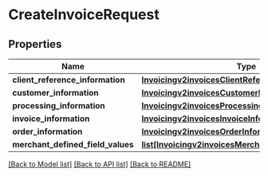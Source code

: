 # CreateInvoiceRequest

## Properties
Name | Type | Description | Notes
------------ | ------------- | ------------- | -------------
**client_reference_information** | [**Invoicingv2invoicesClientReferenceInformation**](Invoicingv2invoicesClientReferenceInformation.md) |  | [optional] 
**customer_information** | [**Invoicingv2invoicesCustomerInformation**](Invoicingv2invoicesCustomerInformation.md) |  | [optional] 
**processing_information** | [**Invoicingv2invoicesProcessingInformation**](Invoicingv2invoicesProcessingInformation.md) |  | [optional] 
**invoice_information** | [**Invoicingv2invoicesInvoiceInformation**](Invoicingv2invoicesInvoiceInformation.md) |  | 
**order_information** | [**Invoicingv2invoicesOrderInformation**](Invoicingv2invoicesOrderInformation.md) |  | 
**merchant_defined_field_values** | [**list[Invoicingv2invoicesMerchantDefinedFieldValues]**](Invoicingv2invoicesMerchantDefinedFieldValues.md) |  | [optional] 

[[Back to Model list]](../README.md#documentation-for-models) [[Back to API list]](../README.md#documentation-for-api-endpoints) [[Back to README]](../README.md)


